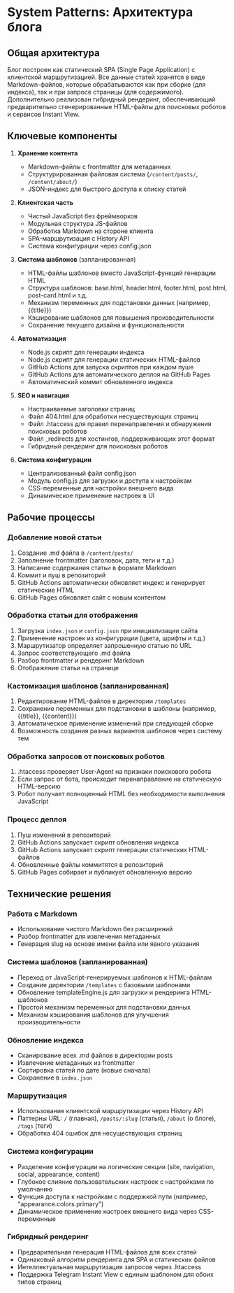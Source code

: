 # System Patterns: Архитектура блога

## Общая архитектура
Блог построен как статический SPA (Single Page Application) с клиентской маршрутизацией. Все данные статей хранятся в виде Markdown-файлов, которые обрабатываются как при сборке (для индекса), так и при запросе страницы (для содержимого). Дополнительно реализован гибридный рендеринг, обеспечивающий предварительно сгенерированные HTML-файлы для поисковых роботов и сервисов Instant View.

## Ключевые компоненты
1. **Хранение контента**
   - Markdown-файлы с frontmatter для метаданных
   - Структурированная файловая система (`/content/posts/`, `/content/about/`)
   - JSON-индекс для быстрого доступа к списку статей

2. **Клиентская часть**
   - Чистый JavaScript без фреймворков
   - Модульная структура JS-файлов
   - Обработка Markdown на стороне клиента
   - SPA-маршрутизация с History API
   - Система конфигурации через config.json

3. **Система шаблонов** (запланированная)
   - HTML-файлы шаблонов вместо JavaScript-функций генерации HTML
   - Структура шаблонов: base.html, header.html, footer.html, post.html, post-card.html и т.д.
   - Механизм переменных для подстановки данных (например, {{title}})
   - Кэширование шаблонов для повышения производительности
   - Сохранение текущего дизайна и функциональности

4. **Автоматизация**
   - Node.js скрипт для генерации индекса
   - Node.js скрипт для генерации статических HTML-файлов
   - GitHub Actions для запуска скриптов при каждом пуше
   - GitHub Actions для автоматического деплоя на GitHub Pages
   - Автоматический коммит обновленного индекса

5. **SEO и навигация**
   - Настраиваемые заголовки страниц
   - Файл 404.html для обработки несуществующих страниц
   - Файл .htaccess для правил перенаправления и обнаружения поисковых роботов
   - Файл _redirects для хостингов, поддерживающих этот формат
   - Гибридный рендеринг для поисковых роботов

6. **Система конфигурации**
   - Централизованный файл config.json
   - Модуль config.js для загрузки и доступа к настройкам
   - CSS-переменные для настройки внешнего вида
   - Динамическое применение настроек в UI

## Рабочие процессы

### Добавление новой статьи
1. Создание .md файла в `/content/posts/`
2. Заполнение frontmatter (заголовок, дата, теги и т.д.)
3. Написание содержания статьи в формате Markdown
4. Коммит и пуш в репозиторий
5. GitHub Actions автоматически обновляет индекс и генерирует статические HTML
6. GitHub Pages обновляет сайт с новым контентом

### Обработка статьи для отображения
1. Загрузка `index.json` и `config.json` при инициализации сайта
2. Применение настроек из конфигурации (цвета, шрифты и т.д.)
3. Маршрутизатор определяет запрошенную статью по URL
4. Запрос соответствующего .md файла
5. Разбор frontmatter и рендеринг Markdown
6. Отображение статьи на странице

### Кастомизация шаблонов (запланированная)
1. Редактирование HTML-файлов в директории `/templates`
2. Сохранение переменных для подстановки в шаблоны (например, {{title}}, {{content}})
3. Автоматическое применение изменений при следующей сборке
4. Возможность создания разных вариантов шаблонов через систему тем

### Обработка запросов от поисковых роботов
1. .htaccess проверяет User-Agent на признаки поискового робота
2. Если запрос от бота, происходит перенаправление на статическую HTML-версию
3. Робот получает полноценный HTML без необходимости выполнения JavaScript

### Процесс деплоя
1. Пуш изменений в репозиторий
2. GitHub Actions запускает скрипт обновления индекса
3. GitHub Actions запускает скрипт генерации статических HTML-файлов
4. Обновленные файлы коммитятся в репозиторий
5. GitHub Pages собирает и публикует обновленную версию

## Технические решения

### Работа с Markdown
- Использование чистого Markdown без расширений
- Разбор frontmatter для извлечения метаданных
- Генерация slug на основе имени файла или явного указания

### Система шаблонов (запланированная)
- Переход от JavaScript-генерируемых шаблонов к HTML-файлам
- Создание директории `/templates` с базовыми шаблонами
- Обновление templateEngine.js для загрузки и рендеринга HTML-шаблонов
- Простой механизм переменных для подстановки данных
- Механизм кэширования шаблонов для улучшения производительности

### Обновление индекса
- Сканирование всех .md файлов в директории posts
- Извлечение метаданных из frontmatter
- Сортировка статей по дате (новые сначала)
- Сохранение в `index.json`

### Маршрутизация
- Использование клиентской маршрутизации через History API
- Паттерны URL: `/` (главная), `/posts/:slug` (статья), `/about` (о блоге), `/tags` (теги)
- Обработка 404 ошибок для несуществующих страниц

### Система конфигурации
- Разделение конфигурации на логические секции (site, navigation, social, appearance, content)
- Глубокое слияние пользовательских настроек с настройками по умолчанию
- Функция доступа к настройкам с поддержкой пути (например, "appearance.colors.primary")
- Динамическое применение настроек внешнего вида через CSS-переменные

### Гибридный рендеринг
- Предварительная генерация HTML-файлов для всех статей
- Одинаковый алгоритм рендеринга для SPA и статических файлов
- Интеллектуальная маршрутизация запросов через .htaccess
- Поддержка Telegram Instant View с единым шаблоном для обоих типов страниц 